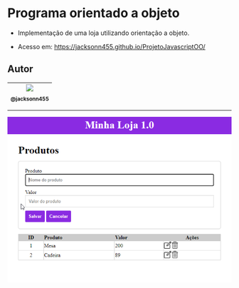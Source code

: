 Programa orientado a objeto
===============================================

- Implementação de uma loja utilizando orientação a objeto.

- Acesso em: https://jacksonn455.github.io/ProjetoJavascriptOO/

## Autor

 | [<img src="https://avatars1.githubusercontent.com/u/46221221?s=460&u=0d161e390cdad66e925f3d52cece6c3e65a23eb2&v=4" width=115><br><sub>@jacksonn455</sub>](https://github.com/jacksonn455) |
  | :---: |

--------------------
 ![](https://github.com/jacksonn455/ProjetoJavascriptOO/blob/main/img/img.png)
